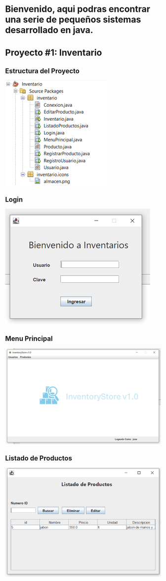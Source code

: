 # Bienvenido, aqui podras encontrar una serie de pequeños sistemas desarrollado en java.
# Proyecto #1: Inventario

## Estructura del Proyecto
![Logo del proyecto](imagenes/inventario1.png)

## Login
![Logo del proyecto](imagenes/inventario2.png)

## Menu Principal
![Logo del proyecto](imagenes/inventario3.png)

## Listado de Productos
![Logo del proyecto](imagenes/inventario4.png)
